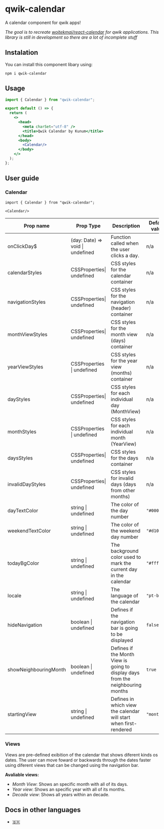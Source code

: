 # qwik-calendar

A calendar component for qwik apps!

*The goal is to recreate [wojtekmaj/react-calendar](https://github.com/wojtekmaj/react-calendar) for qwik applications. This library is still in development so there are a lot of incomplete stuff* 

## Instalation

You can install this component libary using:

```shell
npm i qwik-calendar
```

## Usage

```jsx
import { Calendar } from "qwik-calendar";

export default () => {
  return (
    <>
      <head>
        <meta charSet="utf-8" />
        <title>Qwik Calendar by Kunum</title>
      </head>
      <body>
        <Calendar/>
      </body>
    </>
  );
};
```

## User guide

### Calendar

```tsx
import { Calendar } from "qwik-calendar";

<Calendar/>
```

| Prop name             | Prop Type                        | Description                                                                     | Default value | Example values                             |
| --------------------- | -------------------------------- | ------------------------------------------------------------------------------- | ------------- | ------------------------------------------ |
| onClickDay$           | (day: Date) => void \| undefined | Function called when the user clicks a day.                                     | n/a           | `(value) => alert('Clicked day: ', value)` |
| calendarStyles        | CSSProperties\| undefined        | CSS styles for the calendar container                                           | n/a           | `{borderRadius: "10px"}`                   |
| navigationStyles      | CSSProperties\| undefined        | CSS styles for the navigation (header) container                                | n/a           | `{backgroundColor: "#DDDDDD"}`             |
| monthViewStyles       | CSSProperties\| undefined        | CSS styles for the month view (days) container                                  | n/a           | `{backgroundColor: "#EEEEEE"}`             |
| yearViewStyles        | CSSProperties \| undefined       | CSS styles for the year view (months) container                                 | n/a           | `{backgroundColor: "#EEEEEE"}`             |
| dayStyles             | CSSProperties\| undefined        | CSS styles for each individual day (MonthView)                                  | n/a           | `{borderRadius: "50%"}`                    |
| monthStyles           | CSSProperties \| undefined       | CSS styles for each individual month (YearView)                                 | n/a           | `{borderRadius: "10%"}`                    |
| daysStyles            | CSSProperties\| undefined        | CSS styles for the days container                                               | n/a           | `{backgroundColor: "#EEEEEE"}`             |
| invalidDayStyles      | CSSProperties\| undefined        | CSS styles for invalid days (days from other months)                            | n/a           | `{color: "#FEFEFE"}`                       |
| dayTextColor          | string \| undefined              | The color of the day number                                                     | `"#00000"`    | `"#101101"`                                |
| weekendTextColor      | string \| undefined              | The color of the weekend day number                                             | `"#d10000"`   | `"ff0000"`                                 |
| todayBgColor          | string \| undefined              | The background color used to mark the current day in the calendar               | `"#ffff76"`   | `"ffe386"`                                 |
| locale                | string \| undefined              | The language of the calendar                                                    | `"pt-br"`     | `"en-us"`                                  |
| hideNavigation        | boolean \| undefined             | Defines if the navigation bar is going to be displayed                          | `false`       | `true`                                     |
| showNeighbouringMonth | boolean \| undefined             | Defines if the Month View is going to display days from the neighbouring months | `true`        | `false`                                    |
| startingView          | string \| undefined              | Defines in which view the calendar will start when first-rendered               | `"month"`     | `"year"`                                   |

### Views

Views are pre-defined exibition of the calendar that shows diferent kinds os dates. The user can move foward or backwards through the dates faster using diferent views that can be changed using the navigation bar.

**Avaliable views:**

* *Month View*: Shows an specific month with all of its days.
* *Year view*: Shows an specific year with all of its months.
* *Decade view*: Shows all years within an decade.

## Docs in other languages

* [🇧🇷](https://github.com/Kunum/qwik-calendar/blob/main/docs/PTBR.md)
